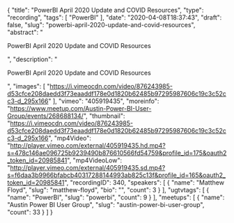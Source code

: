 {
  "title": "PowerBI April 2020 Update and COVID Resources",
  "type": "recording",
  "tags": [
    "PowerBI"
  ],
  "date": "2020-04-08T18:37:43",
  "draft": false,
  "slug": "powerbi-april-2020-update-and-covid-resources",
  "abstract": "<p>PowerBI April 2020 Update and COVID Resources</p>",
  "description": "<p>PowerBI April 2020 Update and COVID Resources</p>",
  "images": [
    "https://i.vimeocdn.com/video/876243985-d53cfce208daedd3f73eaaddf178e0d1820b62485b97295987606c19c3c52cc3-d_295x166"
  ],
  "vimeo": "405919435",
  "moreinfo": "https://www.meetup.com/Austin-Power-BI-User-Group/events/268688134/",
  "thumbnail": "https://i.vimeocdn.com/video/876243985-d53cfce208daedd3f73eaaddf178e0d1820b62485b97295987606c19c3c52cc3-d_295x166",
  "mp4Video": "http://player.vimeo.com/external/405919435.hd.mp4?s=478c146ae096725b9239490b876610566fd54759&profile_id=175&oauth2_token_id=20985841",
  "mp4VideoLow": "http://player.vimeo.com/external/405919435.sd.mp4?s=f6daa3b9966bfabcb40317288144993ab825c13f&profile_id=165&oauth2_token_id=20985841",
  "recordingID": 340,
  "speakers": [
    {
      "name": "Matthew Floyd",
      "slug": "matthew-floyd",
      "bio": "",
      "count": 3
    }
  ],
  "ugtvtags": [
    {
      "name": "PowerBI",
      "slug": "powerbi",
      "count": 9
    }
  ],
  "meetups": [
    {
      "name": "Austin Power BI User Group",
      "slug": "austin-power-bi-user-group",
      "count": 33
    }
  ]
}